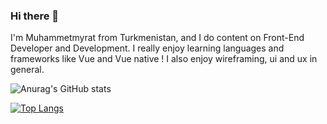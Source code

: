 ### Hi there 👋

I'm Muhammetmyrat from Turkmenistan, and I do content on Front-End Developer and Development. I really enjoy learning languages and frameworks like Vue and Vue native ! I also enjoy wireframing, ui and ux in general.

![Anurag's GitHub stats](https://github-readme-stats.vercel.app/api?username=Muhammetmyrat&show_icons=true&theme=tokyonight)

[![Top Langs](https://github-readme-stats.vercel.app/api/top-langs/?username=Muhammetmyrat)](https://github.com/anuraghazra/github-readme-stats)

